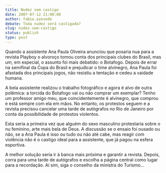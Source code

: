 ```yaml
---
title: Nudez sem castigo
date: 2007-07-12 21:00:00
author: fabio.azevedo
debate: Toda nudez será castigada?
slug: nudez-sem-castigo
status: publish 
type: post
---
```


Quando a assistente Ana Paula Oliveira anunciou que posaria nua para a revista Playboy o alvoroço tomou conta dos principais clubes do Brasil, mas um, em especial, o assunto foi mais debatido: o Botafogo. Depois de errar na semifinal da Copa do Brasil e prejudicar o time alvinegro, Ana Paula foi afastada dos principais jogos, não resistiu a tentação e cedeu a vaidade humana.


A bela assistente realizou o trabalho fotográfico e agora é alvo de outra polêmica: a torcida do Botafogo vai ou não comprar um exemplar? Tenho um professor amigo meu, que coincidentemente é alvinegro, que comprou e está sempre com ela em mãos. No entanto, os protestos seguem e a revista precisou cancelar uma tarde de autógrafos no Rio de Janeiro por conta da possibilidade de protestos violentos. 


Esta seria a primeira vez que alguém do sexo masculino protestaria sobre o nu feminino, arte mais bela de Deus. A discussão se o ensaio foi ousado ou não, se a Ana Paula é isso ou tudo ou não até cabe, mas reagir com violência não é o castigo ideal para a assistente, que já pagou na esfera esportiva.


A melhor solução seria ir à banca mais próxima e garantir a revista. Depois, corra para uma tarde de autógrafos e escolha a página central como lugar para a recordação. Aí sim, siga o conselho da ministra do Turismo...


